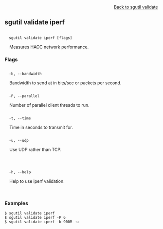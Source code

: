 <div id="readme" class="Box-body readme blob js-code-block-container">
<article class="markdown-body entry-content p-3 p-md-6" itemprop="text">
<p align="right">
<a href="https://github.com/fpgasystems/hacc/blob/main/CLI/docs/sgutil-validate.md#sg-validate">Back to sgutil validate</a>
</p>

## sgutil validate iperf

<code>
  sgutil validate iperf [flags]
</code>
<p>
  &nbsp; &nbsp; Measures HACC network performance. 
</p>
<!-- The number of parallel client threads to run is four by default. -->

### Flags
<code>
  -b, --bandwidth <string>
</code>
<p>
  &nbsp; &nbsp; Bandwidth to send at in bits/sec or packets per second.
</p>
<code>
  -P, --parallel <string>
</code>
<p>
  &nbsp; &nbsp; Number of parallel client threads to run.
</p>
<code>
  -t, --time <string>
</code>
<p>
  &nbsp; &nbsp; Time in seconds to transmit for.
</p>
<code>
  -u, --udp <string>
</code>
<p>
  &nbsp; &nbsp; Use UDP rather than TCP.
</p>

<p>
  &nbsp; &nbsp;
</p>
<code>
  -h, --help <string>
</code>
<p>
  &nbsp; &nbsp; Help to use iperf validation.
</p>
<p>
  &nbsp; &nbsp;
</p>

### Examples
```
$ sgutil validate iperf
$ sgutil validate iperf -P 6
$ sgutil validate iperf -b 900M -u
```